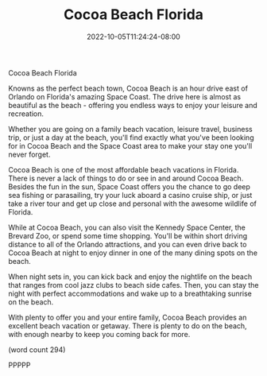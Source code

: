 ﻿---
title: "Cocoa Beach Florida"
date: 2022-10-05T11:24:24-08:00
description: "Beach Vacations Tips for Web Success"
featured_image: "/images/Beach Vacations.jpg"
tags: ["Beach Vacations"]
---

Cocoa Beach Florida

Knowns as the perfect beach town, Cocoa Beach is an
hour drive east of Orlando on Florida's amazing
Space Coast.  The drive here is almost as beautiful
as the beach - offering you endless ways to enjoy
your leisure and recreation.

Whether you are going on a family beach vacation,
leisure travel, business trip, or just a day at the
beach, you'll find exactly what you've been looking
for in Cocoa Beach and the Space Coast area to make
your stay one you'll never forget.

Cocoa Beach is one of the most affordable beach
vacations in Florida.  There is never a lack of things
to do or see in and around Cocoa Beach.  Besides the
fun in the sun, Space Coast offers you the chance
to go deep sea fishing or parasailing, try your
luck aboard a casino cruise ship, or just take a 
river tour and get up close and personal with the 
awesome wildlife of Florida.

While at Cocoa Beach, you can also visit the Kennedy
Space Center, the Brevard Zoo, or spend some time
shopping.  You'll be within short driving distance
to all of the Orlando attractions, and you can even
drive back to Cocoa Beach at night to enjoy dinner
in one of the many dining spots on the beach.

When night sets in, you can kick back and enjoy
the nightlife on the beach that ranges from cool
jazz clubs to beach side cafes.  Then, you can
stay the night with perfect accommodations and 
wake up to a breathtaking sunrise on the beach.

With plenty to offer you and your entire family,
Cocoa Beach provides an excellent beach vacation or
getaway.  There is plenty to do on the beach, with
enough nearby to keep you coming back for more.

(word count 294)

PPPPP
